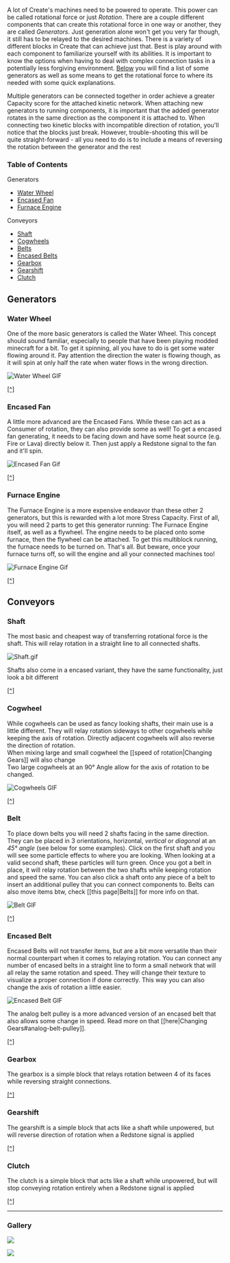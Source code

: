 A lot of Create's machines need to be powered to operate. This power can be called rotational force or just _Rotation_. There are a couple different components that can create this rotational force in one way or another, they are called _Generators_. Just generation alone won't get you very far though, it still has to be relayed to the desired machines. There is a variety of different blocks in Create that can achieve just that. Best is play around with each component to familiarize yourself with its abilities. It is important to know the options when having to deal with complex connection tasks in a potentially less forgiving environment. [Below](#Table-of-Contents) you will find a list of some generators as well as some means to get the rotational force to where its needed with some quick explanations.

Multiple generators can be connected together in order achieve a greater Capacity score for the attached kinetic network. When attaching new generators to running components, it is important that the added generator rotates in the same direction as the component it is attached to. When connecting two kinetic blocks with incompatible direction of rotation, you'll notice that the blocks just break. However, trouble-shooting this will be quite straight-forward - all you need to do is to include a means of reversing the rotation between the generator and the rest

### Table of Contents
Generators
* [Water Wheel](#Water-Wheel)
* [Encased Fan](#Encased-Fan)
* [Furnace Engine](#Furnace-Engine)

Conveyors
* [Shaft](#Shaft)
* [Cogwheels](#Cogwheel)
* [Belts](#Belt)
* [Encased Belts](#Encased-Belt)
* [Gearbox](#Gearbox)
* [Gearshift](#Gearshift)
* [Clutch](#Clutch)

## Generators

### Water Wheel

One of the more basic generators is called the Water Wheel. This concept should sound familiar, especially to people that have been playing modded minecraft for a bit. To get it spinning, all you have to do is get some water flowing around it. Pay attention the direction the water is flowing though, as it will spin at only half the rate when water flows in the wrong direction.

![Water Wheel GIF](https://cdn.discordapp.com/attachments/622867820170182676/690321105470488656/ezgif.com-crop.gif)

[\[^\]](#Table-of-Contents)

### Encased Fan

A little more advanced are the Encased Fans. While these can act as a Consumer of rotation, they can also provide some as well! To get a encased fan generating, it needs to be facing down and have some heat source (e.g. Fire or Lava) directly below it. Then just apply a Redstone signal to the fan and it'll spin.

![Encased Fan Gif](https://cdn.discordapp.com/attachments/622867820170182676/690324607391367308/ezgif.com-crop_1.gif)

[\[^\]](#Table-of-Contents)

### Furnace Engine

The Furnace Engine is a more expensive endeavor than these other 2 generators, but this is rewarded with a lot more Stress Capacity. First of all, you will need 2 parts to get this generator running: The Furnace Engine itself, as well as a flywheel. The engine needs to be placed onto some furnace, then the flywheel can be attached. To get this multiblock running, the furnace needs to be turned on. That's all. But beware, once your furnace turns off, so will the engine and all your connected machines too!

![Furnace Engine Gif](https://cdn.discordapp.com/attachments/622867820170182676/690327358540218443/ezgif.com-crop_2.gif)

[\[^\]](#Table-of-Contents)

## Conveyors

### Shaft

The most basic and cheapest way of transferring rotational force is the shaft. This will relay rotation in a straight line to all connected shafts.

![Shaft.gif](https://cdn.discordapp.com/attachments/622867820170182676/690250411147264179/ezgif.com-resize.gif)

Shafts also come in a encased variant, they have the same functionality, just look a bit different 

[\[^\]](#Table-of-Contents)

### Cogwheel

While cogwheels can be used as fancy looking shafts, their main use is a little different. They will relay rotation sideways to other cogwheels while keeping the axis of rotation. Directly adjacent cogwheels will also reverse the direction of rotation.<br>
When mixing large and small cogwheel the [[speed of rotation|Changing Gears]] will also change<br>
Two large cogwheels at an 90° Angle allow for the axis of rotation to be changed.

![Cogwheels GIF](https://cdn.discordapp.com/attachments/622867820170182676/690330887019430048/ezgif.com-optimize.gif)

[\[^\]](#Table-of-Contents)

### Belt

To place down belts you will need 2 shafts facing in the same direction. They can be placed in 3 orientations, horizontal, _vertical_ or _diagonal_ at an _45° angle_ (see below for some examples). Click on the first shaft and you will see some particle effects to where you are looking. When looking at a valid second shaft, these particles will turn green. Once you got a belt in place, it will relay rotation between the two shafts while keeping rotation and speed the same. You can also click a shaft onto any piece of a belt to insert an additional pulley that you can connect components to. Belts can also move items btw, check [[this page|Belts]] for more info on that.

![Belt GIF](https://cdn.discordapp.com/attachments/622867820170182676/690333458144559335/ezgif.com-crop_4.gif)

[\[^\]](#Table-of-Contents)

### Encased Belt

Encased Belts will not transfer items, but are a bit more versatile than their normal counterpart when it comes to relaying rotation. You can connect any number of encased belts in a straight line to form a small network that will all relay the same rotation and speed. They will change their texture to visualize a proper connection if done correctly. This way you can also change the axis of rotation a little easier.

![Encased Belt GIF](https://cdn.discordapp.com/attachments/622867820170182676/690334847625200028/ezgif.com-crop_5.gif)

The analog belt pulley is a more advanced version of an encased belt that also allows some change in speed. Read more on that [[here|Changing Gears#analog-belt-pulley]].

[\[^\]](#Table-of-Contents)

### Gearbox

The gearbox is a simple block that relays rotation between 4 of its faces while reversing straight connections.

[\[^\]](#Table-of-Contents)

### Gearshift

The gearshift is a simple block that acts like a shaft while unpowered, but will reverse direction of rotation when a Redstone signal is applied

[\[^\]](#Table-of-Contents)

### Clutch

The clutch is a simple block that acts like a shaft while unpowered, but will stop conveying rotation entirely when a Redstone signal is applied

[\[^\]](#Table-of-Contents)

***

### Gallery

![](https://i.imgur.com/A0Zqdb3.jpg)

![](https://i.imgur.com/uwOtw6F.jpg)